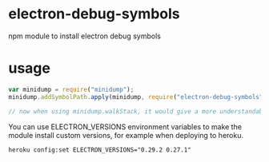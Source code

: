 # electron-debug-symbols
npm module to install electron debug symbols

# usage
```javascript
var minidump = require("minidump");
minidump.addSymbolPath.apply(minidump, require("electron-debug-symbols").paths);

// now when using minidump.walkStack, it would give a more understandable report due to having debug symbols
```

You can use ELECTRON_VERSIONS environment variables to make the module install custom versions, for example when deploying to heroku.
```
heroku config:set ELECTRON_VERSIONS="0.29.2 0.27.1"
```